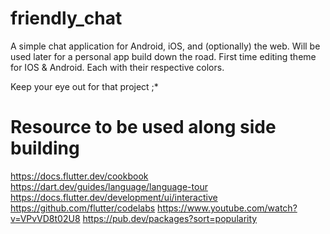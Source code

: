 # friendly_chat

 A simple chat application for Android, iOS, and (optionally) the web.
 Will be used later for a personal app build down the road. First time editing theme for IOS & Android. Each with their respective colors.

Keep your eye out for that project ;*

# Resource to be used along side building

https://docs.flutter.dev/cookbook
https://dart.dev/guides/language/language-tour
https://docs.flutter.dev/development/ui/interactive
https://github.com/flutter/codelabs
https://www.youtube.com/watch?v=VPvVD8t02U8
https://pub.dev/packages?sort=popularity